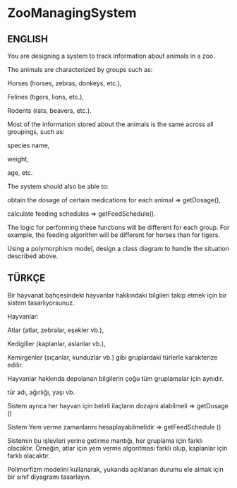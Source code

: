 # ZooManagingSystem
## ENGLISH
You are designing a system to track information about animals in a zoo.

The animals are characterized by groups such as:

Horses (horses, zebras, donkeys, etc.),

Felines (tigers, lions, etc.),

Rodents (rats, beavers, etc.).

Most of the information stored about the animals is the same across all groupings, such as:

species name,

weight,

age, etc.

The system should also be able to:

obtain the dosage of certain medications for each animal => getDosage(),

calculate feeding schedules => getFeedSchedule().

The logic for performing these functions will be different for each group. For example, the feeding algorithm will be different for horses than for tigers.

Using a polymorphism model, design a class diagram to handle the situation described above.

## TÜRKÇE
Bir hayvanat bahçesindeki hayvanlar hakkındaki bilgileri takip etmek için bir sistem tasarlıyorsunuz.

Hayvanlar:

Atlar (atlar, zebralar, eşekler vb.),

Kedigiller (kaplanlar, aslanlar vb.),

Kemirgenler (sıçanlar, kunduzlar vb.) gibi gruplardaki türlerle karakterize edilir.

Hayvanlar hakkında depolanan bilgilerin çoğu tüm gruplamalar için aynıdır.

tür adı, ağırlığı, yaşı vb.

Sistem ayrıca her hayvan için belirli ilaçların dozajını alabilmeli => getDosage ()

Sistem Yem verme zamanlarını hesaplayabilmelidir => getFeedSchedule ()

Sistemin bu işlevleri yerine getirme mantığı, her gruplama için farklı olacaktır. Örneğin, atlar için yem verme algoritması farklı olup, kaplanlar için farklı olacaktır.

Polimorfizm modelini kullanarak, yukarıda açıklanan durumu ele almak  için bir sınıf diyagramı tasarlayın.